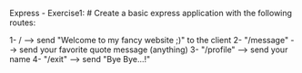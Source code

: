 Express - Exercise1: # Create a basic express application with the following routes:

1- / --> send "Welcome to my fancy website ;)" to the client
2- "/message" --> send your favorite quote message (anything)
3- "/profile" --> send your name
4- "/exit" --> send "Bye Bye...!"
